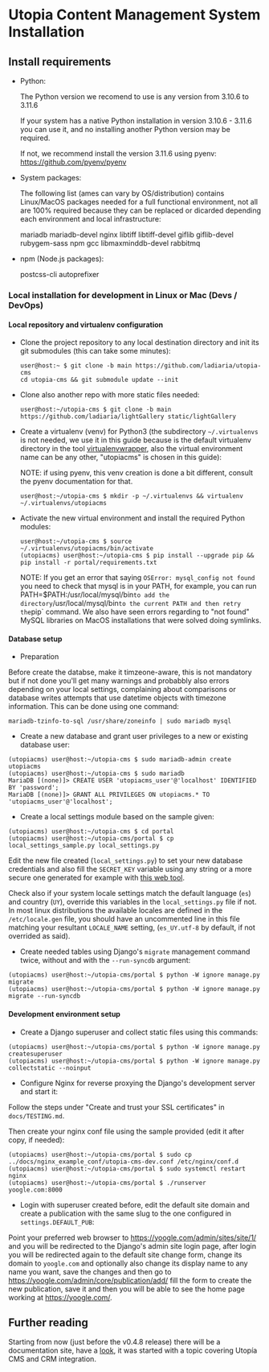 # Utopia Content Management System Installation

## Install requirements

- Python:

  The Python version we recomend to use is any version from 3.10.6 to 3.11.6

  If your system has a native Python installation in version 3.10.6 - 3.11.6 you can use it, and no installing another Python version may be required.

  If not, we recommend install the version 3.11.6 using pyenv: https://github.com/pyenv/pyenv

- System packages:

  The following list (ames can vary by OS/distribution) contains Linux/MacOS packages needed for a full functional environment, not all are 100% required because they can be replaced or dicarded depending each environment and local infrastructure:

  mariadb mariadb-devel nginx libtiff libtiff-devel giflib giflib-devel rubygem-sass npm gcc libmaxminddb-devel rabbitmq

- npm (Node.js packages):

  postcss-cli autoprefixer

### Local installation for development in Linux or Mac (Devs / DevOps)

#### Local repository and virtualenv configuration

- Clone the project repository to any local destination directory and init its git submodules (this can take some minutes):

  ```
  user@host:~ $ git clone -b main https://github.com/ladiaria/utopia-cms
  cd utopia-cms && git submodule update --init
  ```

- Clone also another repo with more static files needed:

  `user@host:~/utopia-cms $ git clone -b main https://github.com/ladiaria/lightGallery static/lightGallery`

- Create a virtualenv (venv) for Python3 (the subdirectory `~/.virtualenvs` is not needed, we use it in this guide because is the default virtualenv directory in the tool [virtualenvwrapper](https://virtualenvwrapper.readthedocs.io/), also the virtual environment name can be any other, "utopiacms" is chosen in this guide):

  NOTE: if using pyenv, this venv creation is done a bit different, consult the pyenv documentation for that.

  `user@host:~/utopia-cms $ mkdir -p ~/.virtualenvs && virtualenv ~/.virtualenvs/utopiacms`

- Activate the new virtual environment and install the required Python modules:

  ```
  user@host:~/utopia-cms $ source ~/.virtualenvs/utopiacms/bin/activate
  (utopiacms) user@host:~/utopia-cms $ pip install --upgrade pip && pip install -r portal/requirements.txt
  ```

  NOTE: If you get an error that saying `OSError: mysql_config not found` you need to check that mysql is in your PATH, for example, you can run PATH=$PATH:/usr/local/mysql/bin` to add the directory `/usr/local/mysql/bin` to the current PATH and then retry the `pip` command. We also have seen errors regarding to "not found" MySQL libraries on MacOS installations that were solved doing symlinks.

#### Database setup

- Preparation

Before create the databse, make it timzeone-aware, this is not mandatory but if not done you'll get many warnings and probabbly also errors depending on your local settings, complaining about comparisons or database writes attempts that use datetime objects with timezone information. This can be done using one command:

```
mariadb-tzinfo-to-sql /usr/share/zoneinfo | sudo mariadb mysql
```

- Create a new database and grant user privileges to a new or existing database user:

```
(utopiacms) user@host:~/utopia-cms $ sudo mariadb-admin create utopiacms
(utopiacms) user@host:~/utopia-cms $ sudo mariadb
MariaDB [(none)]> CREATE USER 'utopiacms_user'@'localhost' IDENTIFIED BY 'password';
MariaDB [(none)]> GRANT ALL PRIVILEGES ON utopiacms.* TO 'utopiacms_user'@'localhost';
```

- Create a local settings module based on the sample given:

```
(utopiacms) user@host:~/utopia-cms $ cd portal
(utopiacms) user@host:~/utopia-cms/portal $ cp local_settings_sample.py local_settings.py
```

Edit the new file created (`local_settings.py`) to set your new database credentials and also fill the `SECRET_KEY` variable using any string or a more secure one generated for example with [this web tool](https://djecrety.ir/).

Check also if your system locale settings match the default language (`es`) and country (`UY`), override this variables in the `local_settings.py` file if not. In most linux distributions the available locales are defined in the `/etc/locale.gen` file, you should have an uncommented line in this file matching your resultant `LOCALE_NAME` setting, (`es_UY.utf-8` by default, if not overrided as said).

- Create needed tables using Django's `migrate` management command twice, without and with the `--run-syncdb` argument:

```
(utopiacms) user@host:~/utopia-cms/portal $ python -W ignore manage.py migrate
(utopiacms) user@host:~/utopia-cms/portal $ python -W ignore manage.py migrate --run-syncdb
```

#### Development environment setup

- Create a Django superuser and collect static files using this commands:

```
(utopiacms) user@host:~/utopia-cms/portal $ python -W ignore manage.py createsuperuser
(utopiacms) user@host:~/utopia-cms/portal $ python -W ignore manage.py collectstatic --noinput
```

- Configure Nginx for reverse proxying the Django's development server and start it:

Follow the steps under "Create and trust your SSL certificates" in `docs/TESTING.md`.

Then create your nginx conf file using the sample provided (edit it after copy, if needed):

```
(utopiacms) user@host:~/utopia-cms/portal $ sudo cp ../docs/nginx_example_conf/utopia-cms-dev.conf /etc/nginx/conf.d
(utopiacms) user@host:~/utopia-cms/portal $ sudo systemctl restart nginx
(utopiacms) user@host:~/utopia-cms/portal $ ./runserver yoogle.com:8000
```

- Login with superuser created before, edit the default site domain and create a publication with the same slug to the one configured in `settings.DEFAULT_PUB`:

Point your preferred web browser to https://yoogle.com/admin/sites/site/1/ and you will be redirected to the Django's admin site login page, after login you will be redirected again to the default site change form, change its domain to `yoogle.com` and optionally also change its display name to any name you want, save the changes and then go to https://yoogle.com/admin/core/publication/add/ fill the form to create the new publication, save it and then you will be able to see the home page working at https://yoogle.com/.


## Further reading

Starting from now (just before the v0.4.8 release) there will be a documentation site, have a [look](docs/index.md), it was started with a topic covering Utopía CMS and CRM integration.

